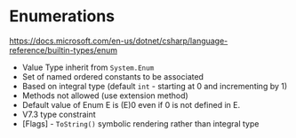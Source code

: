 # Enumerations
https://docs.microsoft.com/en-us/dotnet/csharp/language-reference/builtin-types/enum
- Value Type inherit from ```System.Enum```
- Set of named ordered constants to be associated
- Based on integral type (default ```int``` - starting at 0 and incrementing by 1)
- Methods not allowed (use extension method)
- Default value of Enum E is (E)0 even if 0 is not defined in E.
- V7.3 type constraint
- \[Flags\] - ```ToString()``` symbolic rendering rather than integral type
